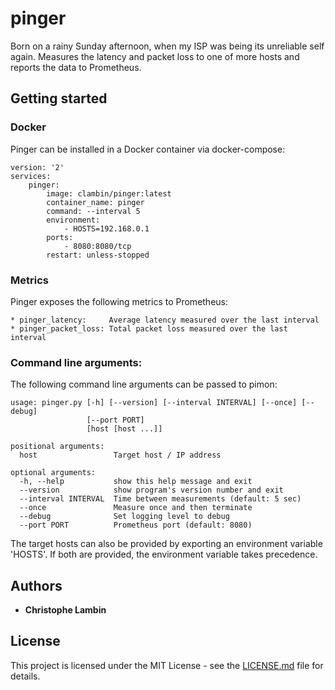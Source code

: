 # pinger

Born on a rainy Sunday afternoon, when my ISP was being its unreliable self again.  Measures the latency and packet loss to one of more hosts and reports the data to Prometheus.

## Getting started

### Docker

Pinger can be installed in a Docker container via docker-compose:

```
version: '2'
services:
    pinger:
        image: clambin/pinger:latest
        container_name: pinger
        command: --interval 5 
        environment:
            - HOSTS=192.168.0.1
        ports:
            - 8080:8080/tcp
        restart: unless-stopped
```

### Metrics

Pinger exposes the following metrics to Prometheus:

```
* pinger_latency:     Average latency measured over the last interval
* pinger_packet_loss: Total packet loss measured over the last interval
```

### Command line arguments:

The following command line arguments can be passed to pimon:

```
usage: pinger.py [-h] [--version] [--interval INTERVAL] [--once] [--debug]
                 [--port PORT]
                 [host [host ...]]

positional arguments:
  host                 Target host / IP address

optional arguments:
  -h, --help           show this help message and exit
  --version            show program's version number and exit
  --interval INTERVAL  Time between measurements (default: 5 sec)
  --once               Measure once and then terminate
  --debug              Set logging level to debug
  --port PORT          Prometheus port (default: 8080)
```

The target hosts can also be provided by exporting an environment variable 'HOSTS'. If both are provided, the environment variable takes precedence.

## Authors

* **Christophe Lambin**

## License

This project is licensed under the MIT License - see the [LICENSE.md](LICENSE.md) file for details.


